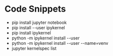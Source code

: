 # Code Snippets

- pip install jupyter notebook
- pip install --user ipykernel
- pip install ipykernel
- python -m ipykernel install --user
- python -m ipykernel install --user --name=venv
- jupyter kernelspec list
